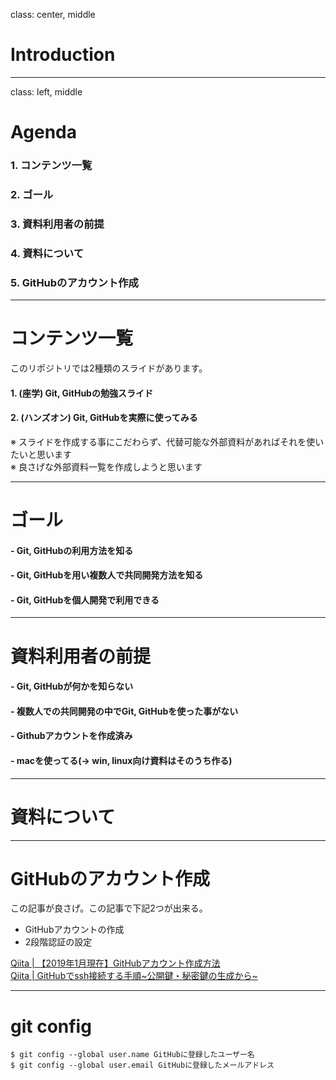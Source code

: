 class: center, middle
# Introduction

---
class: left, middle
# Agenda

### 1. コンテンツ一覧
### 2. ゴール
### 3. 資料利用者の前提
### 4. 資料について
### 5. GitHubのアカウント作成

---
# コンテンツ一覧
このリポジトリでは2種類のスライドがあります。

#### 1. __(座学)__ Git, GitHubの勉強スライド
#### 2. __(ハンズオン)__ Git, GitHubを実際に使ってみる

※ スライドを作成する事にこだわらず、代替可能な外部資料があればそれを使いたいと思います  
※ 良さげな外部資料一覧を作成しようと思います

---
# ゴール
#### - Git, GitHubの利用方法を知る
#### - Git, GitHubを用い複数人で共同開発方法を知る
#### - Git, GitHubを個人開発で利用できる

---
# 資料利用者の前提
#### - Git, GitHubが何かを知らない
#### - 複数人での共同開発の中でGit, GitHubを使った事がない
#### - Githubアカウントを作成済み
#### - macを使ってる(-> win, linux向け資料はそのうち作る)

---
# 資料について

---
# GitHubのアカウント作成
この記事が良さげ。この記事で下記2つが出来る。
- GitHubアカウントの作成
- 2段階認証の設定

[Qiita | 【2019年1月現在】GitHubアカウント作成方法](https://qiita.com/okumurakengo/items/848f7177765cf25fcde0)  
[Qiita | GitHubでssh接続する手順~公開鍵・秘密鍵の生成から~](https://qiita.com/shizuma/items/2b2f873a0034839e47ce)

---
# git config
```
$ git config --global user.name GitHubに登録したユーザー名
$ git config --global user.email GitHubに登録したメールアドレス
```

